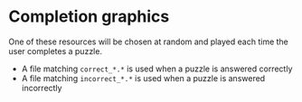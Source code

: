 # Completion graphics
One of these resources will be chosen at random and played each time the user completes a puzzle.

 - A file matching `correct_*.*` is used when a puzzle is answered correctly
 - A file matching `incorrect_*.*` is used when a puzzle is answered incorrectly
